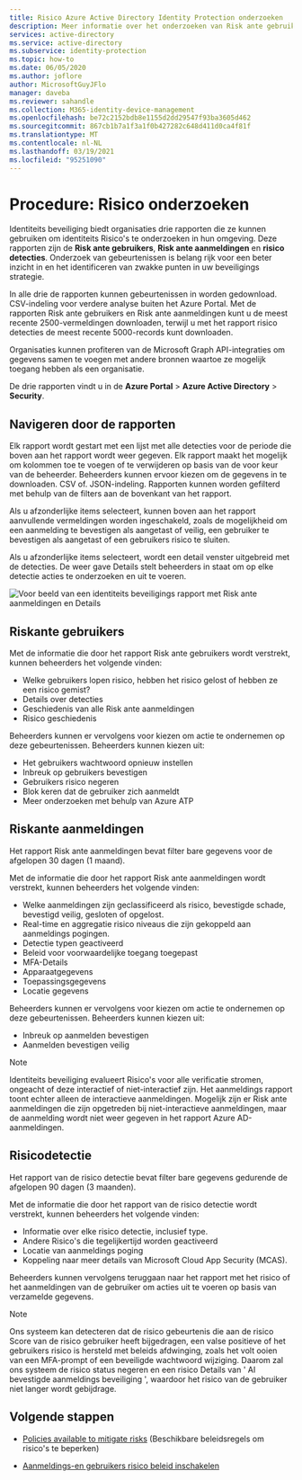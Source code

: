 ```yaml
---
title: Risico Azure Active Directory Identity Protection onderzoeken
description: Meer informatie over het onderzoeken van Risk ante gebruikers, detecties en aanmeldingen in Azure Active Directory Identity Protection
services: active-directory
ms.service: active-directory
ms.subservice: identity-protection
ms.topic: how-to
ms.date: 06/05/2020
ms.author: joflore
author: MicrosoftGuyJFlo
manager: daveba
ms.reviewer: sahandle
ms.collection: M365-identity-device-management
ms.openlocfilehash: be72c2152bdb8e1155d2dd29547f93ba3605d462
ms.sourcegitcommit: 867cb1b7a1f3a1f0b427282c648d411d0ca4f81f
ms.translationtype: MT
ms.contentlocale: nl-NL
ms.lasthandoff: 03/19/2021
ms.locfileid: "95251090"
---
```

# <a name="how-to-investigate-risk"></a>Procedure: Risico onderzoeken

Identiteits beveiliging biedt organisaties drie rapporten die ze kunnen gebruiken om identiteits Risico's te onderzoeken in hun omgeving. Deze rapporten zijn de **Risk ante gebruikers**, **Risk ante aanmeldingen** en **risico detecties**. Onderzoek van gebeurtenissen is belang rijk voor een beter inzicht in en het identificeren van zwakke punten in uw beveiligings strategie.

In alle drie de rapporten kunnen gebeurtenissen in worden gedownload. CSV-indeling voor verdere analyse buiten het Azure Portal. Met de rapporten Risk ante gebruikers en Risk ante aanmeldingen kunt u de meest recente 2500-vermeldingen downloaden, terwijl u met het rapport risico detecties de meest recente 5000-records kunt downloaden.

Organisaties kunnen profiteren van de Microsoft Graph API-integraties om gegevens samen te voegen met andere bronnen waartoe ze mogelijk toegang hebben als een organisatie.

De drie rapporten vindt u in de **Azure Portal**  >  **Azure Active Directory**  >  **Security**.

## <a name="navigating-the-reports"></a>Navigeren door de rapporten

Elk rapport wordt gestart met een lijst met alle detecties voor de periode die boven aan het rapport wordt weer gegeven. Elk rapport maakt het mogelijk om kolommen toe te voegen of te verwijderen op basis van de voor keur van de beheerder. Beheerders kunnen ervoor kiezen om de gegevens in te downloaden. CSV of. JSON-indeling. Rapporten kunnen worden gefilterd met behulp van de filters aan de bovenkant van het rapport.

Als u afzonderlijke items selecteert, kunnen boven aan het rapport aanvullende vermeldingen worden ingeschakeld, zoals de mogelijkheid om een aanmelding te bevestigen als aangetast of veilig, een gebruiker te bevestigen als aangetast of een gebruikers risico te sluiten.

Als u afzonderlijke items selecteert, wordt een detail venster uitgebreid met de detecties. De weer gave Details stelt beheerders in staat om op elke detectie acties te onderzoeken en uit te voeren. 

![Voor beeld van een identiteits beveiligings rapport met Risk ante aanmeldingen en Details](./media/howto-identity-protection-investigate-risk/identity-protection-risky-sign-ins-report.png)

## <a name="risky-users"></a>Riskante gebruikers

Met de informatie die door het rapport Risk ante gebruikers wordt verstrekt, kunnen beheerders het volgende vinden:

- Welke gebruikers lopen risico, hebben het risico gelost of hebben ze een risico gemist?
- Details over detecties
- Geschiedenis van alle Risk ante aanmeldingen
- Risico geschiedenis
 
Beheerders kunnen er vervolgens voor kiezen om actie te ondernemen op deze gebeurtenissen. Beheerders kunnen kiezen uit:

- Het gebruikers wachtwoord opnieuw instellen
- Inbreuk op gebruikers bevestigen
- Gebruikers risico negeren
- Blok keren dat de gebruiker zich aanmeldt
- Meer onderzoeken met behulp van Azure ATP

## <a name="risky-sign-ins"></a>Riskante aanmeldingen

Het rapport Risk ante aanmeldingen bevat filter bare gegevens voor de afgelopen 30 dagen (1 maand).

Met de informatie die door het rapport Risk ante aanmeldingen wordt verstrekt, kunnen beheerders het volgende vinden:

- Welke aanmeldingen zijn geclassificeerd als risico, bevestigde schade, bevestigd veilig, gesloten of opgelost.
- Real-time en aggregatie risico niveaus die zijn gekoppeld aan aanmeldings pogingen.
- Detectie typen geactiveerd
- Beleid voor voorwaardelijke toegang toegepast
- MFA-Details
- Apparaatgegevens
- Toepassingsgegevens
- Locatie gegevens

Beheerders kunnen er vervolgens voor kiezen om actie te ondernemen op deze gebeurtenissen. Beheerders kunnen kiezen uit:

- Inbreuk op aanmelden bevestigen
- Aanmelden bevestigen veilig

> [!NOTE] 
> Identiteits beveiliging evalueert Risico's voor alle verificatie stromen, ongeacht of deze interactief of niet-interactief zijn. Het aanmeldings rapport toont echter alleen de interactieve aanmeldingen. Mogelijk zijn er Risk ante aanmeldingen die zijn opgetreden bij niet-interactieve aanmeldingen, maar de aanmelding wordt niet weer gegeven in het rapport Azure AD-aanmeldingen.

## <a name="risk-detections"></a>Risicodetectie

Het rapport van de risico detectie bevat filter bare gegevens gedurende de afgelopen 90 dagen (3 maanden).

Met de informatie die door het rapport van de risico detectie wordt verstrekt, kunnen beheerders het volgende vinden:

- Informatie over elke risico detectie, inclusief type.
- Andere Risico's die tegelijkertijd worden geactiveerd
- Locatie van aanmeldings poging
- Koppeling naar meer details van Microsoft Cloud App Security (MCAS).

Beheerders kunnen vervolgens teruggaan naar het rapport met het risico of het aanmeldingen van de gebruiker om acties uit te voeren op basis van verzamelde gegevens.

> [!NOTE] 
> Ons systeem kan detecteren dat de risico gebeurtenis die aan de risico Score van de risico gebruiker heeft bijgedragen, een valse positieve of het gebruikers risico is hersteld met beleids afdwinging, zoals het volt ooien van een MFA-prompt of een beveiligde wachtwoord wijziging. Daarom zal ons systeem de risico status negeren en een risico Details van ' AI bevestigde aanmeldings beveiliging ', waardoor het risico van de gebruiker niet langer wordt gebijdrage. 


## <a name="next-steps"></a>Volgende stappen

- [Policies available to mitigate risks](concept-identity-protection-policies.md) (Beschikbare beleidsregels om risico's te beperken)

- [Aanmeldings-en gebruikers risico beleid inschakelen](howto-identity-protection-configure-risk-policies.md)
